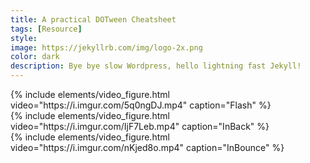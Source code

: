 ```yaml
---
title: A practical DOTween Cheatsheet
tags: [Resource]
style: 
image: https://jekyllrb.com/img/logo-2x.png
color: dark 
description: Bye bye slow Wordpress, hello lightning fast Jekyll!
---
```



<div class="container" style="padding: 0px">
  <div class="row" style="margin-bottom: 20px;">
    <div class="col-sm">
        {% include elements/video_figure.html video="https://i.imgur.com/5q0ngDJ.mp4" caption="Flash" %}
    </div>
        <div class="col-sm">
        {% include elements/video_figure.html video="https://i.imgur.com/IjF7Leb.mp4" caption="InBack" %}
    </div>
        <div class="col-sm">
        {% include elements/video_figure.html video="https://i.imgur.com/nKjed8o.mp4" caption="InBounce" %}
    </div>
  </div>
</div>
